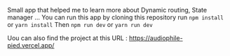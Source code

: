 Small app that helped me to learn more about Dynamic routing, State manager ... 
You can run this app by cloning this repository run `npm install` or `yarn install`
Then `npm run dev` or `yarn run dev`


Uou can also find the project at this URL : https://audiophile-pied.vercel.app/
